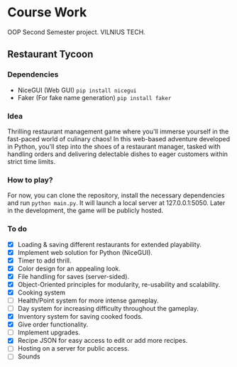 # Course Work
 OOP Second Semester project. VILNIUS TECH.

## Restaurant Tycoon
### Dependencies
- NiceGUI (Web GUI) `pip install nicegui`
- Faker (For fake name generation) `pip install faker`

### Idea
Thrilling restaurant management game where you'll immerse yourself in the fast-paced world of culinary chaos! In this web-based adventure developed in Python, you'll step into the shoes of a restaurant manager, tasked with handling orders and delivering delectable dishes to eager customers within strict time limits.
 
 ### How to play?
 For now, you can clone the repository, install the necessary dependencies and run `python main.py`. It will launch a local server at 127.0.0.1:5050. Later in the development, the game will be publicly hosted.
 
### To do
- [X] Loading & saving different restaurants for extended playability.
- [X] Implement web solution for Python (NiceGUI).
- [X] Timer to add thrill.
- [X] Color design for an appealing look.
- [X] File handling for saves (server-sided).
- [X] Object-Oriented principles for modularity, re-usability and scalability.
- [X] Cooking system
- [ ] Health/Point system for more intense gameplay.
- [ ] Day system for increasing difficulty throughout the gameplay.
- [X] Inventory system for saving cooked foods.
- [X] Give order functionality.
- [ ] Implement upgrades.
- [X] Recipe JSON for easy access to edit or add more recipes.
- [ ] Hosting on a server for public access.
- [ ] Sounds
